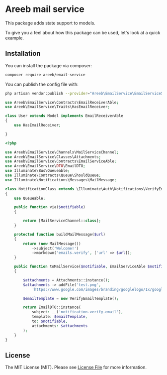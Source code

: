 # Areeb mail service

This package adds state support to models.

To give you a feel about how this package can be used, let's look at a quick example.

## Installation

You can install the package via composer:

```bash
composer require areeb/email-service
```

You can publish the config file with:

```bash
php artisan vendor:publish --provider="Areeb\EmailService\EmailServiceServiceProvider" --tag="email-service-config"
```

```php
use Areeb\EmailService\Contracts\EmailReceiverAble;
use Areeb\EmailService\Traits\HasEmailReceiver;

class User extends Model implements EmailReceiverAble
{
    use HasEmailReceiver;

}
```

```php
<?php

use Areeb\EmailService\Channels\MailServiceChannel;
use Areeb\EmailService\Classes\Attachments;
use Areeb\EmailService\Contracts\EmailServiceAble;
use Areeb\EmailService\DTO\EmailDTO;
use Illuminate\Bus\Queueable;
use Illuminate\Contracts\Queue\ShouldQueue;
use Illuminate\Notifications\Messages\MailMessage;

class NotificationClass extends \Illuminate\Auth\Notifications\VerifyEmail implements ShouldQueue, EmailServiceAble
{
    use Queueable;

    public function via($notifiable)
    {

        return [MailServiceChannel::class];
    }

    protected function buildMailMessage($url)
    {
        return (new MailMessage())
            ->subject('Welcome!')
            ->markdown('emails.verify', ['url' => $url]);
    }

    public function toMailService($notifiable, EmailServiceAble $notification): EmailDTO
    {

        $attachments = Attachments::instance();
        $attachments -> addFile('test.png',
            'https://www.google.com/images/branding/googlelogo/1x/googlelogo_color_272x92dp.png');

        $emailTemplate = new VerifyEmailTemplate();

        return EmailDTO::instance(
            subject: __('notification.verify-email'),
            template: $emailTemplate,
            to: $notifiable,
            attachments: $attachments
        );
    }
}
```

## License

The MIT License (MIT). Please see [License File](LICENSE.md) for more information.
